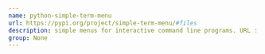 ```yaml
---
name: python-simple-term-menu
url: https://pypi.org/project/simple-term-menu/#files
description: simple menus for interactive command line programs. URL : https://pypi.org/project/simple-term-menu/#files Groups : None
group: None
---
```

